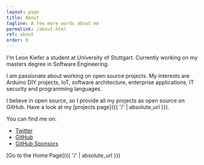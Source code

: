 ```yaml
---
layout: page
title: About
tagline: A few more words about me
permalink: /about.html
ref: about
order: 0
---
```


I'm Leon Kiefer a student at University of Stuttgart.
Currently working on my masters degree in Software Engineering.

I am passionate about working on open source projects.
My interests are Arduino DIY projects, IoT, software architecture, enterprise applications, IT security and programming languages.

I believe in open source, so I provide all my projects as open source on GitHub.
Have a look at my [projects page]({{ '/' | absolute_url }}).

You can find me on:
* [Twitter](https://twitter.com/Legion2Leon)
* [GitHub](https://github.com/Legion2)
* [GitHub Sponsors](https://github.com/sponsors/Legion2)

[Go to the Home Page]({{ '/' | absolute_url }})